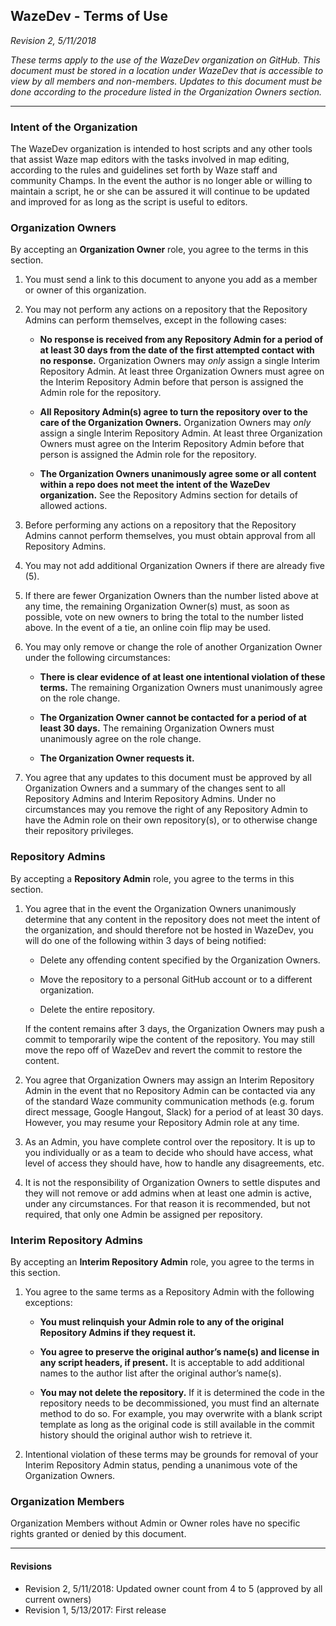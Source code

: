 WazeDev - Terms of Use
----------

*Revision 2, 5/11/2018*

*These terms apply to the use of the WazeDev organization on GitHub.  This document must be stored in a location under WazeDev that is accessible to view by all members and non-members.  Updates to this document must be done according to the procedure listed in the Organization Owners section.*

----------

### Intent of the Organization

The WazeDev organization is intended to host scripts and any other tools that assist Waze map editors with the tasks involved in map editing, according to the rules and guidelines set forth by Waze staff and community Champs.  In the event the author is no longer able or willing to maintain a script, he or she can be assured it will continue to be updated and improved for as long as the script is useful to editors.

### Organization Owners

By accepting an **Organization Owner** role, you agree to the terms in this section.

1. You must send a link to this document to anyone you add as a member or owner of this organization.

2. You may not perform any actions on a repository that the Repository Admins can perform themselves, except in the following cases:
	* **No response is received from any Repository Admin for a period of at least 30 days from the date of the first attempted contact with no response.** Organization Owners may *only* assign a single Interim Repository Admin.  At least three Organization Owners must agree on the Interim Repository Admin before that person is assigned the Admin role for the repository.

	* **All Repository Admin(s) agree to turn the repository over to the care of the Organization Owners.** Organization Owners may *only* assign a single Interim Repository Admin.  At least three Organization Owners must agree on the Interim Repository Admin before that person is assigned the Admin role for the repository.

	* **The Organization Owners unanimously agree some or all content within a repo does not meet the intent of the WazeDev organization.** See the Repository Admins section for details of allowed actions.
	
3. Before performing any actions on a repository that the Repository Admins cannot perform themselves, you must obtain approval from all Repository Admins.

4. You may not add additional Organization Owners if there are already five (5).

5. If there are fewer Organization Owners than the number listed above at any time, the remaining Organization Owner(s) must, as soon as possible, vote on new owners to bring the total to the number listed above.  In the event of a tie, an online coin flip may be used.

6. You may only remove or change the role of another Organization Owner under the following circumstances:
	* **There is clear evidence of at least one intentional violation of these terms.**  The remaining Organization Owners must unanimously agree on the role change.

	* **The Organization Owner cannot be contacted for a period of at least 30 days.**  The remaining Organization Owners must unanimously agree on the role change.

	* **The Organization Owner requests it.**

7. You agree that any updates to this document must be approved by all Organization Owners and a summary of the changes sent to all Repository Admins and Interim Repository Admins.  Under no circumstances may you remove the right of any Repository Admin to have the Admin role on their own repository(s), or to otherwise change their repository privileges.

### Repository Admins

By accepting a **Repository Admin** role, you agree to the terms in this section.

1. You agree that in the event the Organization Owners unanimously determine that any content in the repository does not meet the intent of the organization, and should therefore not be hosted in WazeDev, you will do one of the following within 3 days of being notified:
	* Delete any offending content specified by the Organization Owners.

	* Move the repository to a personal GitHub account or to a different organization.

	* Delete the entire repository. 

	If the content remains after 3 days, the Organization Owners may push a commit to temporarily wipe the content of the repository.  You may still move the repo off of WazeDev and revert the commit to restore the content.

2. You agree that Organization Owners may assign an Interim Repository Admin in the event that no Repository Admin can be contacted via any of the standard Waze community communication methods (e.g. forum direct message, Google Hangout, Slack) for a period of at least 30 days.  However, you may resume your Repository Admin role at any time.

3. As an Admin, you have complete control over the repository.  It is up to you individually or as a team to decide who should have access, what level of access they should have, how to handle any disagreements, etc.

4. It is not the responsibility of Organization Owners to settle disputes and they will not remove or add admins when at least one admin is active, under any circumstances.  For that reason it is recommended, but not required, that only one Admin be assigned per repository.

### Interim Repository Admins

By accepting an **Interim Repository Admin** role, you agree to the terms in this section.

1. You agree to the same terms as a Repository Admin with the following exceptions:

    * **You must relinquish your Admin role to any of the original Repository Admins if they request it.**

    * **You agree to preserve the original author’s name(s) and license in any script headers, if present.**  It is acceptable to add additional names to the author list after the original author’s name(s).

    * **You may not delete the repository.**  If it is determined the code in the repository needs to be decommissioned, you must find an alternate method to do so.  For example, you may overwrite with a blank script template as long as the original code is still available in the commit history should the original author wish to retrieve it.

2. Intentional violation of these terms may be grounds for removal of your Interim Repository Admin status, pending a unanimous vote of the Organization Owners.

### Organization Members

Organization Members without Admin or Owner roles have no specific rights granted or denied by this document.

---
#### Revisions
* Revision 2, 5/11/2018:  Updated owner count from 4 to 5 (approved by all current owners)
* Revision 1, 5/13/2017:  First release
